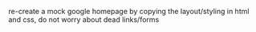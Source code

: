 re-create a mock google homepage by copying the layout/styling in html and css, do not worry about dead links/forms
